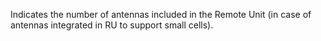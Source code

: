 Indicates the number of antennas included in the Remote Unit (in case of antennas integrated in RU to support small cells).
